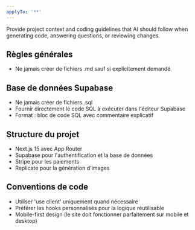 ```yaml
---
applyTo: '**'
---
```

Provide project context and coding guidelines that AI should follow when generating code, answering questions, or reviewing changes.

## Règles générales
- Ne jamais créer de fichiers .md sauf si explicitement demandé

## Base de données Supabase
- Ne jamais créer de fichiers .sql
- Fournir directement le code SQL à exécuter dans l'éditeur Supabase
- Format : bloc de code SQL avec commentaire explicatif

## Structure du projet
- Next.js 15 avec App Router
- Supabase pour l'authentification et la base de données
- Stripe pour les paiements
- Replicate pour la génération d'images

## Conventions de code
- Utiliser 'use client' uniquement quand nécessaire
- Préférer les hooks personnalisés pour la logique réutilisable
- Mobile-first design (le site doit fonctionner parfaitement sur mobile et desktop)